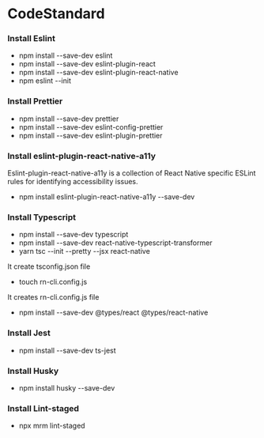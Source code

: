 # CodeStandard

### Install Eslint

- npm install --save-dev eslint
- npm install --save-dev eslint-plugin-react
- npm install --save-dev eslint-plugin-react-native
- npm eslint --init

### Install Prettier

- npm install --save-dev prettier
- npm install --save-dev eslint-config-prettier
- npm install --save-dev eslint-plugin-prettier

### Install eslint-plugin-react-native-a11y

Eslint-plugin-react-native-a11y is a collection of React Native specific ESLint rules for identifying accessibility issues.

- npm install eslint-plugin-react-native-a11y --save-dev

### Install Typescript

- npm install --save-dev typescript
- npm install --save-dev react-native-typescript-transformer
- yarn tsc --init --pretty --jsx react-native

It create tsconfig.json file

- touch rn-cli.config.js

It creates rn-cli.config.js file

- npm install --save-dev @types/react @types/react-native

### Install Jest

- npm install --save-dev ts-jest

### Install Husky

- npm install husky --save-dev

### Install Lint-staged

- npx mrm lint-staged
